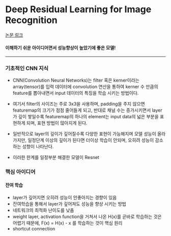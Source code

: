 # Deep Residual Learning for Image Recognition
[논문 링크](https://arxiv.org/abs/1512.03385v1)

#### 이해하기 쉬운 아이디어면서 성능향상이 높았기에 좋은 모델!

 

---
### 기초적인 CNN 지식
- CNN(Convolution Neural Networks)는 filter 혹은 kerner이라는 array(tensor)를 입력 데이터에 convolution 연산을 통하여 kerner 수 만큼의 feature를 뽑아내면서 input 데이터의 특징을 학습 시키는 방법이다.

- 여기서 filter의 사이즈는 주로 3x3을 사용하며, padding을 주지 않으면 featuremap의 크기가 점점 줄어들게 되고, 반대로 채널 수는 증가시키면서 layer가 깊이 쌓일수록 featuremap의 하나의 element는 input data의 넓은 부분을 표현하게 되며, 표현 방법이 많아지게 된다.

- 일반적으로 layer의 깊이가 깊어질수록 다양한 표현이 가능해지며 모델 성능이 올라가지만,
  일정단계 이상의 깊이가 된다면 더이상 학습이 안되며, 오히려 성능이 감소하는 성향이 나타난다.

- 이러한 한계를 일정부분 해결한 모델이 Resnet

### 핵심 아이디어

#### 잔여 학습

  - layer가 깊어지면 오히려 성능이 안좋아지는 경향이 있음
  - 잔여학습을 통해서 layer가 깊어져도 성능을 향상 시키는 방법
  - 네트워크의 최적화 난이도를 낮춤
  - weight layer, activation function을 거쳐서 나온 H(x)를 곧바로 학습하는 것은 어렵기 때문에, F(x) = H(x) - x 를 학습하는 것이 핵심 원리
  - shortcut connection
  